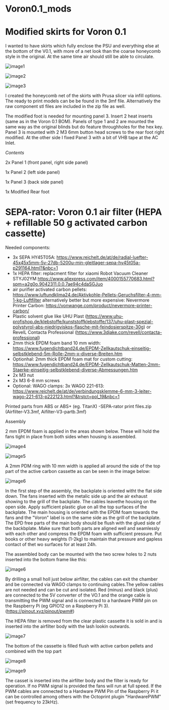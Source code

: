 # Voron0.1_mods

# Modified skirts for Voron 0.1

I wanted to have skirts which fully enclose the PSU and everything else at the bottom of the V0.1, with more of a net look than the coarse honeycomb style in the original. At the same time air should still be able to circulate. 

![image1](https://github.com/thejiral/Voron0.1_mods/blob/main/175742.png)

![image2](https://github.com/thejiral/Voron0.1_mods/blob/main/IMG_20210822_174009%7E2.jpg)

![image3](https://github.com/thejiral/Voron0.1_mods/blob/main/IMG_20210822_173756%7E2.jpg)

I created the honeycomb net of the skirts with Prusa slicer via infill options. The ready to print models can be be found in the 3mf file. 
Alternatively the raw component stl files are included in the zip file as well. 

The modified foot is needed for mounting panel 3. Insert 2 heat inserts (same as in the Voron 0.1 BOM). 
Panels of type 1 and 2 are mounted the same way as the original blinds but do feature throughholes for the hex key. Panel 3 is mounted with 2 M3 6mm button head screws to the rear foot right modified. At the other side I fixed Panel 3 with a bit of VHB tape at the AC Inlet. 


_Contents_

2x Panel 1 (front panel, right side panel)

1x Panel 2 (left side panel)

1x Panel 3 (back side panel)

1x Modified Rear foot


# SEPA-rator: Voron 0.1 air filter (HEPA + refillable 50 g activated carbon cassette)

Needed components:
- 3x SEPA HY45T05A: https://www.reichelt.de/at/de/radial-luefter-45x45x5mm-5v-27db-5200u-min-gleitlager-sepa-hy45t05a-p291164.html?&nbc=1
- 1x HEPA filter: replacment filter for xiaomi Robot Vacuum Cleaner STYJ02YM https://www.aliexpress.com/item/4000155770683.html?spm=a2g0o.9042311.0.0.7ae94c4daSGJuo
- air purifier activated carbon pellets: https://www.luftundklima24.de/Aktivkohle-Pellets-Geruchsfilter-4-mm-1-kg-Luftfilter
  alternatively better but more expensive: Nevermore Printer Carbon: https://vonwange.com/product/nevermore-printer-carbon/
- Plastic solvent glue like UHU Plast (https://www.uhu-profishop.de/klebstoffe/kunststoffklebstoffe/137/uhu-plast-spezial-polystyrol-abs-niedrigviskos-flasche-mit-feindosierspitze-30g) or RevelL Contacta Professional (https://www.3djake.com/revell/contacta-professional)
- 2mm thick EPDM foam band 10 mm width: https://www.fugendichtband24.de/EPDM-Zellkautschuk-einseitig-selbstklebend-5m-Rolle-2mm-x-diverse-Breiten.htm
- Optionhal: 2mm thick EPDM foam mat for custom cutting: https://www.fugendichtband24.de/EPDM-Zellkautschuk-Matten-2mm-Staerke-einseitig-selbstklebend-diverse-Abmessungen.htm
- 2x M3 nut
- 2x M3 6-8 mm screws
- Optional: WAGO clamps: 3x WAGO 221-613: https://www.reichelt.de/at/de/verbindungsklemme-6-mm-3-leiter-wago-221-613-p222123.html?&trstct=pol_19&nbc=1

Printed parts from ABS or ABS+ (eg. TitanX)
-SEPA-rator print files.zip (Airfilter-V3.3mf, Aifilter-V3-partb.3mf)

Assembly

2 mm EPDM foam is applied in the areas shown below. These will hold the fans tight in place from both sides when housing is assembled. 

![image4](https://github.com/thejiral/Voron0.1_mods/blob/main/Adding%20EPDM%20to%20backplate.png)

![image5](https://github.com/thejiral/Voron0.1_mods/blob/main/Adding%20EPDM%20to%20mainpart.png)

A 2mm PDM ring with 10 mm width is applied all around the side of the top part of the active carbon cassette as can be seen in the image below:

![image6](https://github.com/thejiral/Voron0.1_mods/blob/main/carbon%20insert%20top%20with%20EPDM%20ring.png)


In the first step of the assembly, the backplate is oriented witht the flat side down. The fans inserted with the metalic side up and the air exhaust showing to the grill of the backplate. The cables leavethe housing on the open side. 
Apply sufficient plastic glue on all the top surfaces of the backplate. The main housing is oriented with the EPDM foam towards the fans and the "Voron" label is on the same side as the grill of the backplate. The EPD free parts of the main body should be flush with the glued side of the backbplate. Make sure that both parts are aligned well and seamlessly with each other and compress the EPDM foam with sufficient pressure. Put books or other heavy weights (1-2kg) to maintain that pressure and gapless contact of thet wo surfaces for at least 24h. 

The assembled body can be mounted with the two screw holes to 2 nuts inserted into the bottom frame like this:

![image6](https://github.com/thejiral/Voron0.1_mods/blob/main/Assembled%20airfilter%20without%20HEPA%20filter%20and%20AC%20cassette.png)

By drilling a small holl just below airfilter, the cables can exit the chamber and be connected via WAGO clamps to continuing cables.The yellow cables are not needed and can be cut and isolated. Red (minus) and black (plus) are connected to the 5V converter of the VO.1 and the orange cable is transmitting the PWM signal and is connected to a hardware PWM pin on the Raspberry Pi (eg GPIO12 on a Raspberry Pi 3). (https://pinout.xyz/pinout/pwm#)

The HEPA filter is removed from the clear plastic cassette it is sold in and is inserted into the airfilter body with the lash lookin outwards. 

![image7](https://github.com/thejiral/Voron0.1_mods/blob/main/Airfilter%20assembled%20with%20HEPA%20filter%20inserted.png)

The bottom of the cassette is filled flush with active carbon pellets and combined with the top part

![image8](https://github.com/thejiral/Voron0.1_mods/blob/main/filled%20active%20carbon%20insert%20bottom.png)

![image9](https://github.com/thejiral/Voron0.1_mods/blob/main/activated%20carbon%20cassette%20assembled.png)

The casset is inserted into the airfilter body and the filter is ready for operation. If no PWM signal is provided the fans will run at full speed. If the PWM cables are connected to a Hardware PWM Pin of the Raspberry Pi it can be controlled among others with the Octoprint plugin "HardwarePWM" (set frequency to 23kHz). 
 

